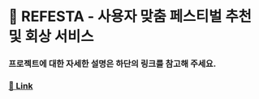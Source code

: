 # 🎉 REFESTA - 사용자 맞춤 페스티벌 추천 및 회상 서비스

### 프로젝트에 대한 자세한 설명은 하단의 링크를 참고해 주세요. <br/>
### [📌 Link](https://www.notion.so/righthun/dd055ee9f54445e89cd84d755071f7bd?p=ff5b40b9d7f04f98a70fbcc0adc60308&pm=c)

